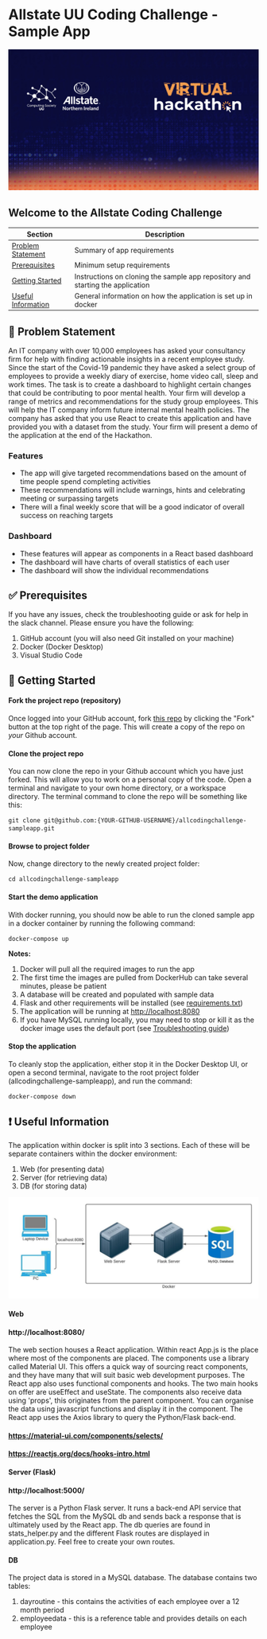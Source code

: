 # Allstate UU Coding Challenge - Sample App

![AllState](./img/9A9F5914-64CC-4660-AA17-EFC157196FC8_1_105_c.jpeg)

## Welcome to the Allstate Coding Challenge

| Section | Description |
| --- | --- |
| [Problem Statement](#problem-statement) | Summary of app requirements |
| [Prerequisites](#prerequisites) | Minimum setup requirements |
| [Getting Started](#getting-started) | Instructions on cloning the sample app repository and starting the application |
| [Useful Information](#useful-information) | General information on how the application is set up in docker |


## :page_facing_up: Problem Statement

An IT company with over 10,000 employees has asked your consultancy firm for help with finding actionable insights in a recent employee study. Since the start of the Covid-19 pandemic they have asked a select group of employees to provide a weekly diary of exercise, home video call, sleep and work times. The task is to create a dashboard to highlight certain changes that could be contributing to poor mental health. Your firm will develop a range of metrics and recommendations for the study group employees. This will help the IT company inform future internal mental health policies. The company has asked that you use React to create this application and have provided you with a dataset from the study.  Your firm will present a demo of the application at the end of the Hackathon.

### Features
- The app will give targeted recommendations based on the amount of time people spend 
 completing activities
- These recommendations will include warnings, hints and celebrating meeting or surpassing 
targets
- There will a final weekly score that will be a good indicator of overall success on 
reaching targets

### Dashboard
- These features will appear as components in a React based dashboard
- The dashboard will have charts of overall statistics of each user
- The dashboard will show the individual recommendations

## :white_check_mark: Prerequisites
If you have any issues, check the troubleshooting guide or ask for
help in the slack channel.  Please ensure you have the following:

1.  GitHub account (you will also need Git installed on your machine)
2.  Docker (Docker Desktop)
3.  Visual Studio Code

## :running: Getting Started

#### Fork the project repo (repository)
Once logged into your GitHub account, fork 
[this repo](https://github.com/HackathonAllUU/allcodingchallenge-sampleapp) by clicking the 
"Fork" button at the top right of the page. This will create a copy of the repo on _your_ 
Github account.

#### Clone the project repo
You can now clone the repo in your Github account which you have just forked. This will allow
you to work on a personal copy of the code.  Open a terminal and navigate to your own home 
directory, or a workspace directory.  The terminal command to clone the repo will be 
something like this:

```
git clone git@github.com:{YOUR-GITHUB-USERNAME}/allcodingchallenge-sampleapp.git
```

#### Browse to project folder

Now, change directory to the newly created project folder:

```
cd allcodingchallenge-sampleapp
```

#### Start the demo application

With docker running, you should now be able to run the cloned sample app in a docker 
container by running the following command:

```
docker-compose up
```

**Notes:**

1.  Docker will pull all the required images to run the app
2.  The first time the images are pulled from DockerHub can take several minutes, please
be patient
3.  A database will be created and populated with sample data
4.  Flask and other requirements will be installed (see [requirements.txt](./server/requirements.txt))
5.  The application will be running at [http://localhost:8080](http://localhost:8080)
6.  If you have MySQL running locally, you may need to stop or kill it as the docker image
uses the default port (see [Troubleshooting guide](./Troubleshooting.md))

#### Stop the application
 
 To cleanly stop the application, either stop it in the Docker Desktop UI, or open a second
 terminal, navigate to the root project folder (allcodingchallenge-sampleapp), and run the
 command:

 ```
docker-compose down
 ```

## :exclamation: Useful Information

The application within docker is split into 3 sections.  Each of these will be separate 
containers within the docker environment:
 
1. Web (for presenting data)
2. Server (for retrieving data)
3. DB (for storing data)

![Docker Services](./img/hackathon_docker_serverices.jpeg)

#### Web
#### http://localhost:8080/
The web section houses a React application. Within react App.js is the place where most of the components are placed. The components use a library called Material UI. This offers a quick way of sourcing react components, and they have many that will suit basic web development purposes. The React app also uses functional components and hooks. The two main hooks on offer are useEffect and useState. The components also receive data using 'props', this originates from the parent component. You can organise the data using javascript functions and display it in the component. The React app uses the Axios library to query the Python/Flask back-end.

#### https://material-ui.com/components/selects/
#### https://reactjs.org/docs/hooks-intro.html
 
#### Server (Flask)
#### http://localhost:5000/
The server is a Python Flask server.  It runs a back-end API service that fetches the SQL from the MySQL db and sends back a response that is ultimately used by the React app. The db queries are found in stats_helper.py and the different Flask routes are displayed in application.py. Feel free to create your own routes. 
  
#### DB
The project data is stored in a MySQL database. The database contains two tables:
1) dayroutine - this contains the activities of each employee over a 12 month period
2) employeedata - this is a reference table and provides details on each employee
 
 
 
 
 
 
 
